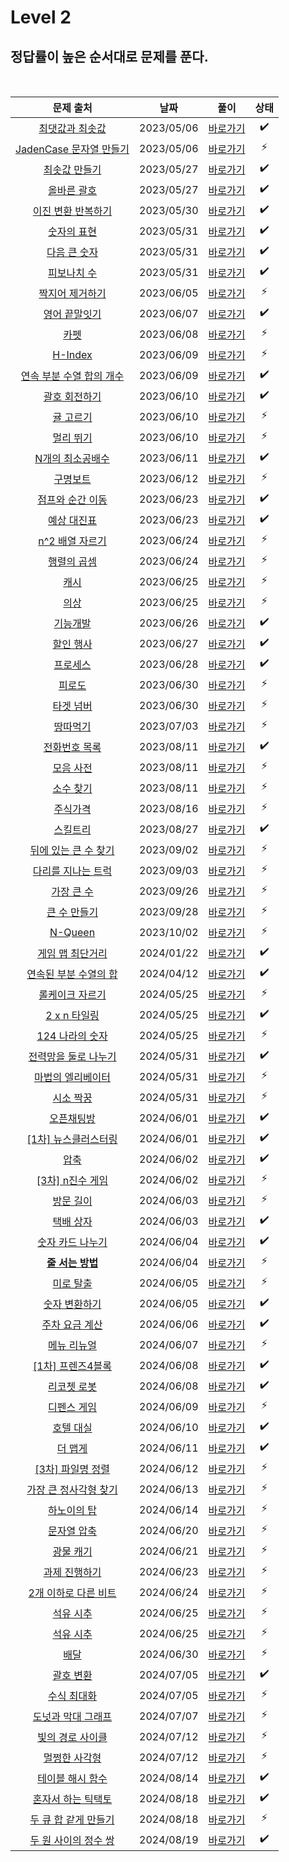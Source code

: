 # Level 2

## 정답률이 높은 순서대로 문제를 푼다.

<br>

|                                          문제 출처                                           |    날짜    |          풀이           | 상태 |
| :------------------------------------------------------------------------------------------: | :--------: | :---------------------: | :--: |
|      [최댓값과 최솟값](https://school.programmers.co.kr/learn/courses/30/lessons/12939)      | 2023/05/06 | [바로가기](./12939.js)  |  ✔️  |
|  [JadenCase 문자열 만들기](https://school.programmers.co.kr/learn/courses/30/lessons/12951)  | 2023/05/06 | [바로가기](./12951.js)  |  ⚡  |
|       [최솟값 만들기](https://school.programmers.co.kr/learn/courses/30/lessons/12941)       | 2023/05/27 | [바로가기](./12941.js)  |  ✔️  |
|        [올바른 괄호](https://school.programmers.co.kr/learn/courses/30/lessons/12909)        | 2023/05/27 | [바로가기](./12909.js)  |  ✔️  |
|    [이진 변환 반복하기](https://school.programmers.co.kr/learn/courses/30/lessons/70129)     | 2023/05/30 | [바로가기](./70129.js)  |  ✔️  |
|        [숫자의 표현](https://school.programmers.co.kr/learn/courses/30/lessons/12924)        | 2023/05/31 | [바로가기](./12924.js)  |  ✔️  |
|       [다음 큰 숫자](https://school.programmers.co.kr/learn/courses/30/lessons/12911)        | 2023/05/31 | [바로가기](./12911.js)  |  ✔️  |
|        [피보나치 수](https://school.programmers.co.kr/learn/courses/30/lessons/12945)        | 2023/05/31 | [바로가기](./12945.js)  |  ✔️  |
|      [짝지어 제거하기](https://school.programmers.co.kr/learn/courses/30/lessons/12973)      | 2023/06/05 | [바로가기](./12973.js)  |  ⚡  |
|       [영어 끝말잇기](https://school.programmers.co.kr/learn/courses/30/lessons/12981)       | 2023/06/07 | [바로가기](./12981.js)  |  ✔️  |
|           [카펫](https://school.programmers.co.kr/learn/courses/30/lessons/42842)            | 2023/06/08 | [바로가기](./42842.js)  |  ⚡  |
|          [H-Index](https://school.programmers.co.kr/learn/courses/30/lessons/42747)          | 2023/06/09 | [바로가기](./42747.js)  |  ⚡  |
| [연속 부분 수열 합의 개수](https://school.programmers.co.kr/learn/courses/30/lessons/131701) | 2023/06/09 | [바로가기](./131701.js) |  ✔️  |
|       [괄호 회전하기](https://school.programmers.co.kr/learn/courses/30/lessons/76502)       | 2023/06/10 | [바로가기](./76502.js)  |  ✔️  |
|        [귤 고르기](https://school.programmers.co.kr/learn/courses/30/lessons/138476)         | 2023/06/10 | [바로가기](./138476.js) |  ⚡  |
|         [멀리 뛰기](https://school.programmers.co.kr/learn/courses/30/lessons/12914)         | 2023/06/10 | [바로가기](./12914.js)  |  ⚡  |
|     [N개의 최소공배수](https://school.programmers.co.kr/learn/courses/30/lessons/12953)      | 2023/06/11 | [바로가기](./12953.js)  |  ✔️  |
|         [구명보트](https://school.programmers.co.kr/learn/courses/30/lessons/42885)          | 2023/06/12 | [바로가기](./42885.js)  |  ⚡  |
|     [점프와 순간 이동](https://school.programmers.co.kr/learn/courses/30/lessons/12980)      | 2023/06/23 | [바로가기](./12980.js)  |  ✔️  |
|        [예상 대진표](https://school.programmers.co.kr/learn/courses/30/lessons/12985)        | 2023/06/23 | [바로가기](./12985.js)  |  ✔️  |
|      [n^2 배열 자르기](https://school.programmers.co.kr/learn/courses/30/lessons/87390)      | 2023/06/24 | [바로가기](./87390.js)  |  ⚡  |
|        [행렬의 곱셈](https://school.programmers.co.kr/learn/courses/30/lessons/12949)        | 2023/06/24 | [바로가기](./12949.js)  |  ⚡  |
|           [캐시](https://school.programmers.co.kr/learn/courses/30/lessons/17680)            | 2023/06/25 | [바로가기](./17680.js)  |  ⚡  |
|           [의상](https://school.programmers.co.kr/learn/courses/30/lessons/42578)            | 2023/06/25 | [바로가기](./42578.js)  |  ⚡  |
|         [기능개발](https://school.programmers.co.kr/learn/courses/30/lessons/42586)          | 2023/06/26 | [바로가기](./42586.js)  |  ✔️  |
|        [할인 행사](https://school.programmers.co.kr/learn/courses/30/lessons/131127)         | 2023/06/27 | [바로가기](./131127.js) |  ✔️  |
|         [프로세스](https://school.programmers.co.kr/learn/courses/30/lessons/42587)          | 2023/06/28 | [바로가기](./42587.js)  |  ✔️  |
|          [피로도](https://school.programmers.co.kr/learn/courses/30/lessons/87946)           | 2023/06/30 | [바로가기](./87946.js)  |  ⚡  |
|         [타겟 넘버](https://school.programmers.co.kr/learn/courses/30/lessons/43165)         | 2023/06/30 | [바로가기](./43165.js)  |  ⚡  |
|         [땅따먹기](https://school.programmers.co.kr/learn/courses/30/lessons/12913)          | 2023/07/03 | [바로가기](./12913.js)  |  ⚡  |
|       [전화번호 목록](https://school.programmers.co.kr/learn/courses/30/lessons/42577)       | 2023/08/11 | [바로가기](./42577.js)  |  ✔️  |
|         [모음 사전](https://school.programmers.co.kr/learn/courses/30/lessons/84512)         | 2023/08/11 | [바로가기](./84512.js)  |  ⚡  |
|         [소수 찾기](https://school.programmers.co.kr/learn/courses/30/lessons/42839)         | 2023/08/11 | [바로가기](./42839.js)  |  ⚡  |
|         [주식가격](https://school.programmers.co.kr/learn/courses/30/lessons/42584)          | 2023/08/16 | [바로가기](./42584.js)  |  ⚡  |
|         [스킬트리](https://school.programmers.co.kr/learn/courses/30/lessons/49993)          | 2023/08/27 | [바로가기](./49993.js)  |  ✔️  |
|   [뒤에 있는 큰 수 찾기](https://school.programmers.co.kr/learn/courses/30/lessons/154539)   | 2023/09/02 | [바로가기](./154539.js) |  ⚡  |
|    [다리를 지나는 트럭](https://school.programmers.co.kr/learn/courses/30/lessons/42583)     | 2023/09/03 | [바로가기](./42583.js)  |  ⚡  |
|        [가장 큰 수](https://school.programmers.co.kr/learn/courses/30/lessons/42746)         | 2023/09/26 | [바로가기](./42746.js)  |  ⚡  |
|       [큰 수 만들기](https://school.programmers.co.kr/learn/courses/30/lessons/42883)        | 2023/09/28 | [바로가기](./42883.js)  |  ⚡  |
|          [N-Queen](https://school.programmers.co.kr/learn/courses/30/lessons/12952)          | 2023/10/02 | [바로가기](./12952.js)  |  ⚡  |
|      [게임 맵 최단거리](https://school.programmers.co.kr/learn/courses/30/lessons/1844)      | 2024/01/22 |  [바로가기](./1844.js)  |  ✔️  |
|  [연속된 부분 수열의 합](https://school.programmers.co.kr/learn/courses/30/lessons/178870)   | 2024/04/12 | [바로가기](./178870.js) |  ✔️  |
|     [롤케이크 자르기](https://school.programmers.co.kr/learn/courses/30/lessons/132265)      | 2024/05/25 | [바로가기](./132265.js) |  ⚡  |
|       [2 x n 타일링](https://school.programmers.co.kr/learn/courses/30/lessons/12900)        | 2024/05/25 | [바로가기](./12900.js)  |  ✔️  |
|      [124 나라의 숫자](https://school.programmers.co.kr/learn/courses/30/lessons/12899)      | 2024/05/25 | [바로가기](./12899.js)  |  ⚡  |
|   [전력망을 둘로 나누기](https://school.programmers.co.kr/learn/courses/30/lessons/86971)    | 2024/05/31 | [바로가기](./86971.js)  |  ✔️  |
|    [마법의 엘리베이터](https://school.programmers.co.kr/learn/courses/30/lessons/148653)     | 2024/05/31 | [바로가기](./148653.js) |  ⚡  |
|        [시소 짝꿍](https://school.programmers.co.kr/learn/courses/30/lessons/152996)         | 2024/05/31 | [바로가기](./152996.js) |  ⚡  |
|        [오픈채팅방](https://school.programmers.co.kr/learn/courses/30/lessons/42888)         | 2024/06/01 | [바로가기](./42888.js)  |  ✔️  |
|   [[1차] 뉴스클러스터링](https://school.programmers.co.kr/learn/courses/30/lessons/17677)    | 2024/06/01 | [바로가기](./17677.js)  |  ✔️  |
|           [압축](https://school.programmers.co.kr/learn/courses/30/lessons/17684)            | 2024/06/02 | [바로가기](./17684.js)  |  ✔️  |
|     [[3차] n진수 게임](https://school.programmers.co.kr/learn/courses/30/lessons/17687)      | 2024/06/02 | [바로가기](./17687.js)  |  ⚡  |
|         [방문 길이](https://school.programmers.co.kr/learn/courses/30/lessons/49994)         | 2024/06/03 | [바로가기](./49994.js)  |  ⚡  |
|        [택배 상자](https://school.programmers.co.kr/learn/courses/30/lessons/131704)         | 2024/06/03 | [바로가기](./131704.js) |  ✔️  |
|     [숫자 카드 나누기](https://school.programmers.co.kr/learn/courses/30/lessons/135807)     | 2024/06/04 | [바로가기](./135807.js) |  ✔️  |
|     [**줄 서는 방법**](https://school.programmers.co.kr/learn/courses/30/lessons/12936)      | 2024/06/04 | [바로가기](./12936.js)  |  ⚡  |
|        [미로 탈출 ](https://school.programmers.co.kr/learn/courses/30/lessons/159993)        | 2024/06/05 | [바로가기](./159993.js) |  ⚡  |
|      [숫자 변환하기 ](https://school.programmers.co.kr/learn/courses/30/lessons/154538)      | 2024/06/05 | [바로가기](./154538.js) |  ✔️  |
|      [주차 요금 계산 ](https://school.programmers.co.kr/learn/courses/30/lessons/92341)      | 2024/06/06 | [바로가기](./92341.js)  |  ✔️  |
|       [메뉴 리뉴얼 ](https://school.programmers.co.kr/learn/courses/30/lessons/72411)        | 2024/06/07 | [바로가기](./72411.js)  |  ⚡  |
|    [[1차] 프렌즈4블록 ](https://school.programmers.co.kr/learn/courses/30/lessons/17679)     | 2024/06/08 | [바로가기](./17679.js)  |  ✔️  |
|       [리코쳇 로봇 ](https://school.programmers.co.kr/learn/courses/30/lessons/169199)       | 2024/06/08 | [바로가기](./169199.js) |  ✔️  |
|       [디펜스 게임 ](https://school.programmers.co.kr/learn/courses/30/lessons/142085)       | 2024/06/09 | [바로가기](./142085.js) |  ⚡  |
|        [호텔 대실 ](https://school.programmers.co.kr/learn/courses/30/lessons/155651)        | 2024/06/10 | [바로가기](./155651.js) |  ✔️  |
|         [더 맵게 ](https://school.programmers.co.kr/learn/courses/30/lessons/42626)          | 2024/06/11 | [바로가기](./42626.js)  |  ✔️  |
|    [[3차] 파일명 정렬 ](https://school.programmers.co.kr/learn/courses/30/lessons/17686)     | 2024/06/12 | [바로가기](./17686.js)  |  ⚡  |
|  [가장 큰 정사각형 찾기 ](https://school.programmers.co.kr/learn/courses/30/lessons/12905)   | 2024/06/13 | [바로가기](./12905.js)  |  ⚡  |
|       [하노이의 탑 ](https://school.programmers.co.kr/learn/courses/30/lessons/12946)        | 2024/06/14 | [바로가기](./12946.js)  |  ⚡  |
|       [문자열 압축 ](https://school.programmers.co.kr/learn/courses/30/lessons/60057)        | 2024/06/20 | [바로가기](./60057.js)  |  ⚡  |
|        [광물 캐기 ](https://school.programmers.co.kr/learn/courses/30/lessons/172927)        | 2024/06/21 | [바로가기](./172927.js) |  ⚡  |
|      [과제 진행하기 ](https://school.programmers.co.kr/learn/courses/30/lessons/176962)      | 2024/06/23 | [바로가기](./176962.js) |  ⚡  |
|   [2개 이하로 다른 비트 ](https://school.programmers.co.kr/learn/courses/30/lessons/77885)   | 2024/06/24 | [바로가기](./77885.js)  |  ⚡  |
|        [석유 시추 ](https://school.programmers.co.kr/learn/courses/30/lessons/250136)        | 2024/06/25 | [바로가기](./250136.js) |  ⚡  |
|        [석유 시추 ](https://school.programmers.co.kr/learn/courses/30/lessons/250136)        | 2024/06/25 | [바로가기](./250136.js) |  ⚡  |
|           [배달 ](https://school.programmers.co.kr/learn/courses/30/lessons/12978)           | 2024/06/30 | [바로가기](./12978.js)  |  ⚡  |
|        [괄호 변환 ](https://school.programmers.co.kr/learn/courses/30/lessons/60058)         | 2024/07/05 | [바로가기](./60058.js)  |  ✔️  |
|       [수식 최대화 ](https://school.programmers.co.kr/learn/courses/30/lessons/67257)        | 2024/07/05 | [바로가기](./67257.js)  |  ⚡  |
|   [도넛과 막대 그래프 ](https://school.programmers.co.kr/learn/courses/30/lessons/258711)    | 2024/07/07 | [바로가기](./258711.js) |  ⚡  |
|     [빛의 경로 사이클 ](https://school.programmers.co.kr/learn/courses/30/lessons/86052)     | 2024/07/12 | [바로가기](./86052.js)  |  ⚡  |
|      [ 멀쩡한 사각형](https://school.programmers.co.kr/learn/courses/30/lessons/62048)       | 2024/07/12 | [바로가기](./62048.js)  |  ⚡  |
|    [ 테이블 해시 함수](https://school.programmers.co.kr/learn/courses/30/lessons/147354)     | 2024/08/14 | [바로가기](./147354.js) |  ✔️  |
|   [ 혼자서 하는 틱택토](https://school.programmers.co.kr/learn/courses/30/lessons/160585)    | 2024/08/18 | [바로가기](./160585.js) |  ✔️  |
|  [ 두 큐 합 같게 만들기](https://school.programmers.co.kr/learn/courses/30/lessons/118667)   | 2024/08/18 | [바로가기](./118667.js) |  ⚡  |
|  [ 두 원 사이의 정수 쌍](https://school.programmers.co.kr/learn/courses/30/lessons/181187)   | 2024/08/19 | [바로가기](./181187.js) |  ✔️  |
